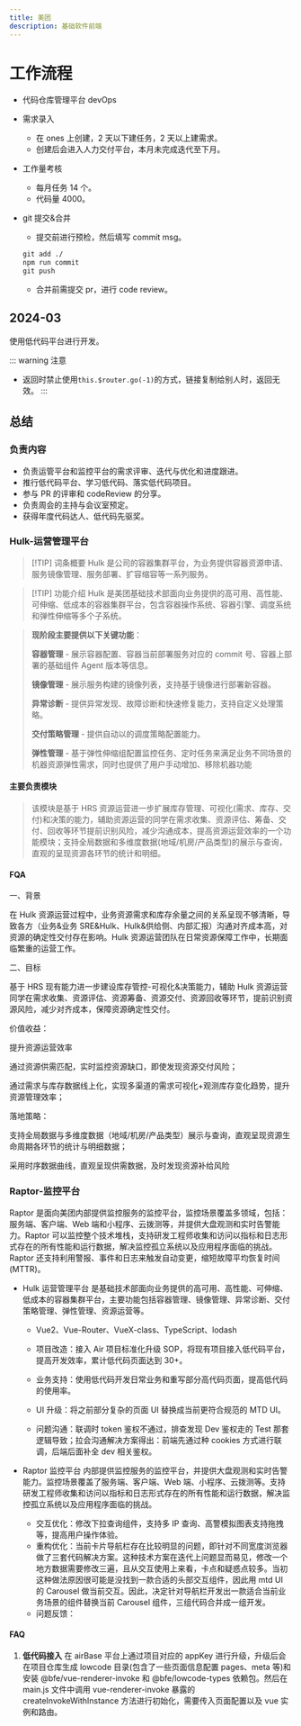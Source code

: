 ```yaml
---
title: 美团
description: 基础软件前端
---
```


# 工作流程

- 代码仓库管理平台 devOps

- 需求录入

  - 在 ones 上创建，2 天以下建任务，2 天以上建需求。
  - 创建后会进入人力交付平台，本月未完成迭代至下月。

- 工作量考核

  - 每月任务 14 个。
  - 代码量 4000。

- git 提交&合并
  - 提交前进行预检，然后填写 commit msg。
  ```cmd
  git add ./
  npm run commit
  git push
  ```
  - 合并前需提交 pr，进行 code review。

## 2024-03

使用低代码平台进行开发。

::: warning 注意

- 返回时禁止使用`this.$router.go(-1)`的方式，链接复制给别人时，返回无效。
  :::

## 总结

### 负责内容

- 负责运管平台和监控平台的需求评审、迭代与优化和进度跟进。
- 推行低代码平台、学习低代码、落实低代码项目。
- 参与 PR 的评审和 codeReview 的分享。
- 负责周会的主持与会议室预定。
- 获得年度代码达人、低代码先驱奖。

### Hulk-运营管理平台

> [!TIP] 词条概要
> Hulk 是公司的容器集群平台，为业务提供容器资源申请、服务镜像管理、服务部署、扩容缩容等一系列服务。

> [!TIP] 功能介绍
> Hulk 是美团基础技术部面向业务提供的高可用、高性能、可伸缩、低成本的容器集群平台，包含容器操作系统、容器引擎、调度系统和弹性伸缩等多个子系统。

> **现阶段主要提供以下关键功能**：
>
> **容器管理** - 展示容器配置、容器当前部署服务对应的 commit 号、容器上部署的基础组件 Agent 版本等信息。
>
> **镜像管理** - 展示服务构建的镜像列表，支持基于镜像进行部署新容器。
>
> **异常诊断** - 提供异常发现、故障诊断和快速修复能力，支持自定义处理策略。
>
> **交付策略管理** - 提供自动以的调度策略配置能力。
>
> **弹性管理** - 基于弹性伸缩组配置监控任务、定时任务来满足业务不同场景的机器资源弹性需求，同时也提供了用户手动增加、移除机器功能

#### 主要负责模块

> 该模块是基于 HRS 资源运营进一步扩展库存管理、可视化(需求、库存、交付)和决策的能力，辅助资源运营的同学在需求收集、资源评估、筹备、交付、回收等环节提前识别风险，减少沟通成本，提高资源运营效率的一个功能模块；支持全局数据和多维度数据(地域/机房/产品类型)的展示与查询，直观的呈现资源各环节的统计和明细。

#### FQA

一、背景

在 Hulk 资源运营过程中，业务资源需求和库存余量之间的关系呈现不够清晰，导致各方（业务&业务 SRE&Hulk、Hulk&供给侧、内部汇报）沟通对齐成本高，对资源的确定性交付存在影响。Hulk 资源运营团队在日常资源保障工作中，长期面临繁重的运营工作。

二、目标

基于 HRS 现有能力进一步建设库存管控-可视化&决策能力，辅助 Hulk 资源运营同学在需求收集、资源评估、资源筹备、资源交付、资源回收等环节，提前识别资源风险，减少对齐成本，保障资源确定性交付。

价值收益：

提升资源运营效率

通过资源供需匹配，实时监控资源缺口，即使发现资源交付风险；

通过需求与库存数据线上化，实现多渠道的需求可视化+观测库存变化趋势，提升资源管理效率；

落地策略：

支持全局数据与多维度数据（地域/机房/产品类型）展示与查询，直观呈现资源生命周期各环节的统计与明细数据；

采用时序数据曲线，直观呈现供需数据，及时发现资源补给风险

### Raptor-监控平台

Raptor 是面向美团内部提供监控服务的监控平台，监控场景覆盖多领域，包括：服务端、客户端、Web 端和小程序、云拨测等，并提供大盘观测和实时告警能力。Raptor 可以监控整个技术堆栈，支持研发工程师收集和访问以指标和日志形式存在的所有性能和运行数据，解决监控孤立系统以及应用程序面临的挑战。Raptor 还支持利用警报、事件和日志来触发自动变更，缩短故障平均恢复时间 (MTTR)。

- Hulk 运营管理平台
  是基础技术部面向业务提供的高可用、高性能、可伸缩、低成本的容器集群平台，主要功能包括容器管理、镜像管理、异常诊断、交付策略管理、弹性管理、资源运营等。

  - Vue2、Vue-Router、VueX-class、TypeScript、lodash

  - 项目改造：接入 Air 项目标准化升级 SOP，将现有项目接入低代码平台，提高开发效率，累计低代码页面达到 30+。
  - 业务支持：使用低代码开发日常业务和重写部分高代码页面，提高低代码的使用率。
  - UI 升级：将之前部分复杂的页面 UI 替换成当前更符合规范的 MTD UI。
  - 问题沟通：联调时 token 鉴权不通过，排查发现 Dev 鉴权走的 Test 那套逻辑导致；拉会沟通解决方案得出：前端先通过种 cookies 方式进行联调，后端后面补全 dev 相关鉴权。

- Raptor 监控平台
  内部提供监控服务的监控平台，并提供大盘观测和实时告警能力。监控场景覆盖了服务端、客户端、Web 端、小程序、云拨测等。支持研发工程师收集和访问以指标和日志形式存在的所有性能和运行数据，解决监控孤立系统以及应用程序面临的挑战。

  - 交互优化：修改下拉查询组件，支持多 IP 查询、高警模拟图表支持拖拽等，提高用户操作体验。
  - 重构优化：当前卡片导航栏存在比较明显的问题，即针对不同宽度浏览器做了三套代码解决方案。这种技术方案在迭代上问题显而易见，修改一个地方数据需要修改三遍，且从交互使用上来看，卡点和疑惑点较多。当初这种做法原因很可能是没找到一款合适的头部交互组件，因此用 mtd UI 的 Carousel 做当前交互。因此，决定针对导航栏开发出一款适合当前业务场景的组件替换当前 Carousel 组件，三组代码合并成一组开发。
  - 问题反馈：

#### FAQ

1. **低代码接入**
   在 airBase 平台上通过项目对应的 appKey 进行升级，升级后会在项目仓库生成 lowcode 目录(包含了一些页面信息配置 pages、meta 等)和安装 ​@bfe/vue-renderer-invoke 和 ​@bfe/lowcode-types 依赖包。然后在 main.js 文件中调用 vue-renderer-invoke 暴露的 createInvokeWithInstance 方法进行初始化，需要传入页面配置以及 vue 实例和路由。
